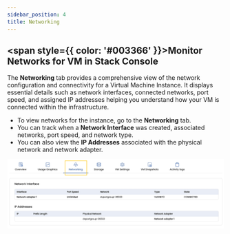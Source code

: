 ```yaml
---
sidebar_position: 4
title: Networking
---
```


## <span style={{ color: '#003366' }}>Monitor Networks for VM in Stack Console</span>

The **Networking** tab provides a comprehensive view of the network configuration and connectivity for a Virtual Machine Instance. It displays essential details such as network interfaces, connected networks, port speed, and assigned IP addresses helping you understand how your VM is connected within the infrastructure.

- To view networks for the instance, go to the **Networking** tab.
- You can track when a **Network Interface** was created, associated networks, port speed, and network type.
- You can also view the **IP Addresses** associated with the physical network and network adapter.

![alt text](images/vm-network-vmware.png)
